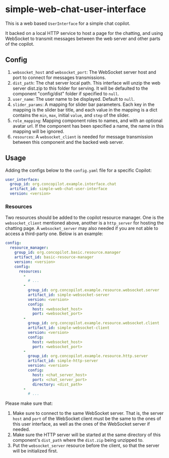 # simple-web-chat-user-interface

This is a web based `UserInterface` for a simple chat copilot.

It backed on a local HTTP service to host a page for the chatting,
and using WebSocket to transmit messages between the web server and other parts of the copilot.

## Config

1. `websocket_host` and `websocket_port`:
    The WebSocket server host and port to connect for messages transmissions.
2. `dist_path`:
    The chat server local path.
    This interface will unzip the web server dist.zip to this folder for serving.
    It will be defaulted to the component "config/dist" folder if specified to `null`.
3. `user_name`: The user name to be displayed. Default to `null`.
4. `slider_params`:
    A mapping for slider bar parameters.
    Each key in the mapping is the slider bar title,
    and each value in the mapping is a dict contains the `min`, `max`, initial `value`, and `step` of the slider.
5. `role_mapping`:
    Mapping component roles to names, and with an optional avatar url.
    If the component has been specified a name, the name in this mapping will be ignored.
6. `resources`:
    A `websocket_client` is needed for message transmission between this component and the backed web server.

## Usage

Adding the configs below to the `config.yaml` file for a specific Copilot:

```yaml
user_interface:
  group_id: org.concopilot.example.interface.chat
  artifact_id: simple-web-chat-user-interface
  version: <version>
```

### Resources

Two resources should be added to the copilot resource manager.
One is the `websocket_client` mentioned above,
another is a `http_server` for hosting the chatting page.
A `websocket_server` may also needed if you are not able to access a third-party one.
Below is an example:

```yaml
config:
  resource_manager:
    group_id: org.concopilot.basic.resource.manager
    artifact_id: basic-resource-manager
    version: <version>
    config:
      resources:
        -
          # ...
        -
          group_id: org.concopilot.example.resource.websocket.server
          artifact_id: simple-websocket-server
          version: <version>
          config:
            host: <websocket_host>
            port: <websocket_port>
        -
          group_id: org.concopilot.example.resource.websocket.client
          artifact_id: simple-websocket-client
          version: <version>
          config:
            host: <websocket_host>
            port: <websocket_port>
        -
          group_id: org.concopilot.example.resource.http.server
          artifact_id: simple-http-server
          version: <version>
          config:
            host: <chat_server_host>
            port: <chat_server_port>
            directory: <dist_path>
        -
          # ...
```

Please make sure that:
1. Make sure to connect to the same WebSocket server.
    That is, the server `host` and `port` of the WebSocket client must be the same to the ones of this user interface,
    as well as the ones of the WebSocket server if needed.
2. Make sure the HTTP server will be started at the same directory of this component's `dist_path` where the `dist.zip` being unzipped to.
3. Put the `websocket_server` resource before the client, so that the server will be initialized first.
